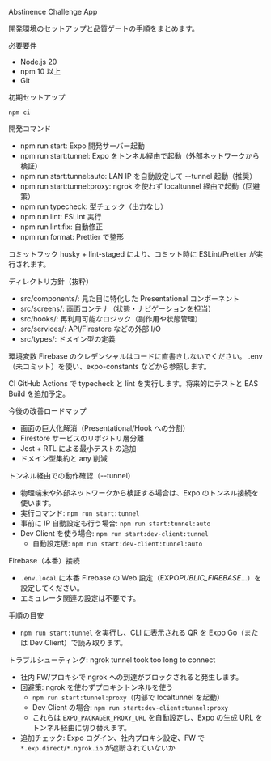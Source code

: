 Abstinence Challenge App

開発環境のセットアップと品質ゲートの手順をまとめます。

必要要件

- Node.js 20
- npm 10 以上
- Git

初期セットアップ

```
npm ci
```

開発コマンド

- npm run start: Expo 開発サーバー起動
- npm run start:tunnel: Expo をトンネル経由で起動（外部ネットワークから検証）
- npm run start:tunnel:auto: LAN IP を自動設定して --tunnel 起動（推奨）
- npm run start:tunnel:proxy: ngrok を使わず localtunnel 経由で起動（回避策）
- npm run typecheck: 型チェック（出力なし）
- npm run lint: ESLint 実行
- npm run lint:fix: 自動修正
- npm run format: Prettier で整形

コミットフック
husky + lint-staged により、コミット時に ESLint/Prettier が実行されます。

ディレクトリ方針（抜粋）

- src/components/: 見た目に特化した Presentational コンポーネント
- src/screens/: 画面コンテナ（状態・ナビゲーションを担当）
- src/hooks/: 再利用可能なロジック（副作用や状態管理）
- src/services/: API/Firestore などの外部 I/O
- src/types/: ドメイン型の定義

環境変数
Firebase のクレデンシャルはコードに直書きしないでください。
.env（未コミット）を使い、expo-constants などから参照します。

CI
GitHub Actions で typecheck と lint を実行します。将来的にテストと EAS Build を追加予定。

今後の改善ロードマップ

- 画面の巨大化解消（Presentational/Hook への分割）
- Firestore サービスのリポジトリ層分離
- Jest + RTL による最小テストの追加
- ドメイン型集約と any 削減

トンネル経由での動作確認（--tunnel）

- 物理端末や外部ネットワークから検証する場合は、Expo のトンネル接続を使います。
- 実行コマンド: `npm run start:tunnel`
- 事前に IP 自動設定も行う場合: `npm run start:tunnel:auto`
- Dev Client を使う場合: `npm run start:dev-client:tunnel`
  - 自動設定版: `npm run start:dev-client:tunnel:auto`

Firebase（本番）接続

- `.env.local` に本番 Firebase の Web 設定（EXPO*PUBLIC_FIREBASE*...）を設定してください。
- エミュレータ関連の設定は不要です。

手順の目安

- `npm run start:tunnel` を実行し、CLI に表示される QR を Expo Go（または Dev Client）で読み取ります。

トラブルシューティング: ngrok tunnel took too long to connect

- 社内 FW/プロキシで ngrok への到達がブロックされると発生します。
- 回避策: ngrok を使わずプロキシトンネルを使う
  - `npm run start:tunnel:proxy`（内部で localtunnel を起動）
  - Dev Client の場合: `npm run start:dev-client:tunnel:proxy`
  - これらは `EXPO_PACKAGER_PROXY_URL` を自動設定し、Expo の生成 URL をトンネル経由に切り替えます。
- 追加チェック: Expo ログイン、社内プロキシ設定、FW で `*.exp.direct`/`*.ngrok.io` が遮断されていないか







